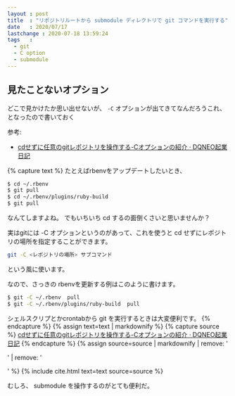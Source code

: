 ```yaml
---
layout : post
title  : "リポジトリルートから submodule ディレクトリで git コマンドを実行する"
date   : 2020/07/17
lastchange : 2020-07-18 13:59:24 
tags   :
  - git
  - C option
  - submodule
---
```


## 見たことないオプション

どこで見かけたか思い出せないが、 `-C` オプションが出てきてなんだろうこれ、となったので書いておく

参考:

* [cdせずに任意のgitレポジトリを操作する-Cオプションの紹介 · DQNEO起業日記](http://dqn.sakusakutto.jp/2014/10/cd_git_c.html "cdせずに任意のgitレポジトリを操作する-Cオプションの紹介 · DQNEO起業日記")
 

{% capture text %}
たとえばrbenvをアップデートしたいとき、

```sh
$ cd ~/.rbenv
$ git pull
$ cd ~/.rbenv/plugins/ruby-build
$ git pull
```

なんてしますよね。
でもいちいち cd するの面倒くさいと思いませんか？

実はgitには -C オプションというのがあって、これを使うと cd せずにレポジトリの場所を指定することができます。

```sh
git -C <レポジトリの場所> サブコマンド
```

という風に使います。

なので、さっきの rbenvを更新する例はこのように書けます。

```sh
$ git -C ~/.rbenv  pull
$ git -C ~/.rbenv/plugins/ruby-build  pull
```

シェルスクリプとかcrontabから git を実行するときは大変便利です。 
{% endcapture %}
{% assign text=text | markdownify %}
{% capture source %}
[cdせずに任意のgitレポジトリを操作する-Cオプションの紹介 · DQNEO起業日記](http://dqn.sakusakutto.jp/2014/10/cd_git_c.html "cdせずに任意のgitレポジトリを操作する-Cオプションの紹介 · DQNEO起業日記")
{% endcapture %}
{% assign source=source | markdownify | remove: '<p>' | remove: '</p>' %}
{% include cite.html text=text source=source %}

むしろ、 submodule を操作するのがとても便利だ。